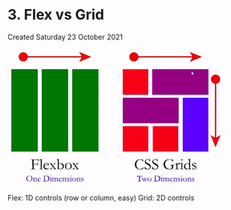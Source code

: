 # 3. Flex vs Grid
Created Saturday 23 October 2021

![](vault/2._CSS/4._Layouts_-_flex,_grid/2._Grid_-_2D/3._Flex_vs_Grid/pasted_image.png)

Flex: 1D controls (row or column, easy)
Grid: 2D controls


